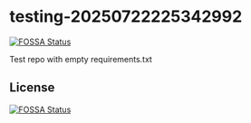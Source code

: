 # testing-20250722225342992
[![FOSSA Status](https://app.fossa.com/api/projects/git%2Bgithub.com%2Fkirogum%2Ftesting-20250722225342992.svg?type=shield)](https://app.fossa.com/projects/git%2Bgithub.com%2Fkirogum%2Ftesting-20250722225342992?ref=badge_shield)

Test repo with empty requirements.txt


## License
[![FOSSA Status](https://app.fossa.com/api/projects/git%2Bgithub.com%2Fkirogum%2Ftesting-20250722225342992.svg?type=large)](https://app.fossa.com/projects/git%2Bgithub.com%2Fkirogum%2Ftesting-20250722225342992?ref=badge_large)